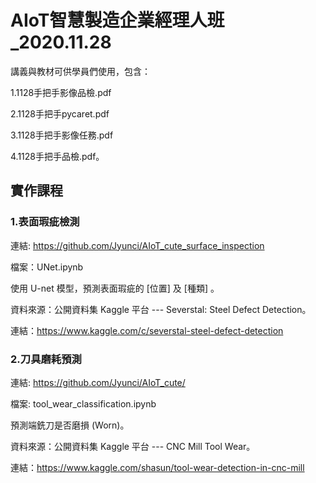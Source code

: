 # AIoT智慧製造企業經理人班_2020.11.28
講義與教材可供學員們使用，包含：

1.1128手把手影像品檢.pdf

2.1128手把手pycaret.pdf

3.1128手把手影像任務.pdf

4.1128手把手品檢.pdf。

## 實作課程
### 1.表面瑕疵檢測
連結: https://github.com/Jyunci/AIoT_cute_surface_inspection

檔案：UNet.ipynb

使用 U-net 模型，預測表面瑕疵的 [位置] 及 [種類] 。

資料來源：公開資料集 Kaggle 平台 --- Severstal: Steel Defect Detection。

連結：https://www.kaggle.com/c/severstal-steel-defect-detection

### 2.刀具磨耗預測
連結: https://github.com/Jyunci/AIoT_cute/

檔案: tool_wear_classification.ipynb

預測端銑刀是否磨損 (Worn)。

資料來源：公開資料集 Kaggle 平台 --- CNC Mill Tool Wear。

連結：https://www.kaggle.com/shasun/tool-wear-detection-in-cnc-mill
